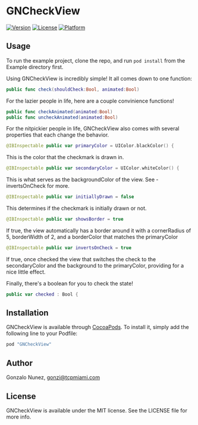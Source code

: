 # GNCheckView

[![Version](https://img.shields.io/cocoapods/v/GNCheckView.svg?style=flat)](http://cocoapods.org/pods/GNCheckView)
[![License](https://img.shields.io/cocoapods/l/GNCheckView.svg?style=flat)](http://cocoapods.org/pods/GNCheckView)
[![Platform](https://img.shields.io/cocoapods/p/GNCheckView.svg?style=flat)](http://cocoapods.org/pods/GNCheckView)

## Usage

To run the example project, clone the repo, and run `pod install` from the Example directory first.

Using GNCheckView is incredibly simple! It all comes down to one function:

```swift
public func check(shouldCheck:Bool, animated:Bool)
```
For the lazier people in life, here are a couple convinience functions!

```swift
public func checkAnimated(animated:Bool)
public func uncheckAnimated(animated:Bool)
```

For the nitpickier people in life, GNCheckView also comes with several properties that each change the behavior.

```swift
@IBInspectable public var primaryColor = UIColor.blackColor() {
```
This is the color that the checkmark is drawn in.

```swift
@IBInspectable public var secondaryColor = UIColor.whiteColor() {
```
This is what serves as the backgroundColor of the view. See -invertsOnCheck for more.

```swift
@IBInspectable public var initiallyDrawn = false
```
This determines if the checkmark is initially drawn or not.

```swift
@IBInspectable public var showsBorder = true
```
If true, the view automatically has a border around it with a cornerRadius of 5, borderWidth of 2, and a borderColor that matches the primaryColor

```swift
@IBInspectable public var invertsOnCheck = true
```
If true, once checked the view that switches the check to the secondaryColor and the background to the primaryColor, providing for a nice little effect.

Finally, there's a boolean for you to check the state!

```swift
public var checked : Bool {
```

## Installation

GNCheckView is available through [CocoaPods](http://cocoapods.org). To install
it, simply add the following line to your Podfile:

```ruby
pod "GNCheckView"
```

## Author

Gonzalo Nunez, gonzi@tcpmiami.com

## License

GNCheckView is available under the MIT license. See the LICENSE file for more info.
